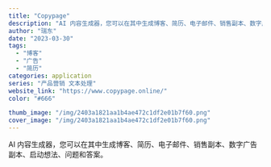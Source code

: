 ```yaml
---
title: "Copypage"
description: "AI 内容生成器，您可以在其中生成博客、简历、电子邮件、销售副本、数字广告副本、启动想法、问题和答案。"
author: "瑞东"
date: "2023-03-30"
tags:
  - "博客"
  - "广告"
  - "简历"
categories: application
series: "产品营销 文本处理"
website_link: "https://www.copypage.online/"
color: "#666"

thumb_image: "/img/2403a1821aa1b4ae472c1df2e01b7f60.png"
cover_image: "/img/2403a1821aa1b4ae472c1df2e01b7f60.png"
---
```


AI 内容生成器，您可以在其中生成博客、简历、电子邮件、销售副本、数字广告副本、启动想法、问题和答案。
